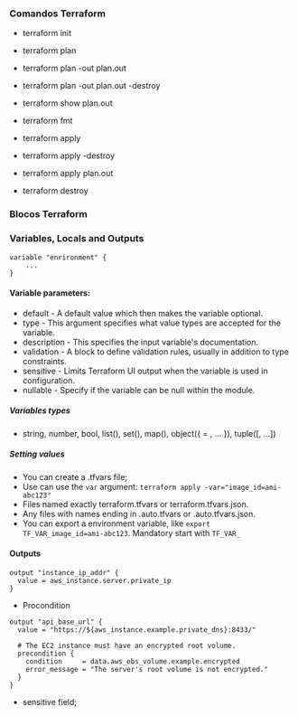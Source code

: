 ### Comandos Terraform

* terraform init

* terraform plan
* terraform plan -out plan.out
* terraform plan -out plan.out -destroy

* terraform show plan.out
* terraform fmt

* terraform apply
* terraform apply -destroy
* terraform apply plan.out

* terraform destroy

### Blocos Terraform


### Variables, Locals and Outputs

```
variable "enrironment" {
    ...
}
```

#### Variable parameters: 

- default - A default value which then makes the variable optional.
- type - This argument specifies what value types are accepted for the variable.
- description - This specifies the input variable's documentation.
- validation - A block to define validation rules, usually in addition to type constraints.
- sensitive - Limits Terraform UI output when the variable is used in configuration.
- nullable - Specify if the variable can be null within the module.

##### Variables types

- string, number, bool, list(<TYPE>), set(<TYPE>), map(<TYPE>), object({<ATTR NAME> = <TYPE>, ... }), tuple([<TYPE>, ...])

##### Setting values

- You can create a .tfvars file;
- Use can use the `var` argument: `terraform apply -var="image_id=ami-abc123"`
- Files named exactly terraform.tfvars or terraform.tfvars.json.
- Any files with names ending in .auto.tfvars or .auto.tfvars.json.
- You can export a environment variable, like `export TF_VAR_image_id=ami-abc123`. Mandatory start with `TF_VAR_`



#### Outputs 

```
output "instance_ip_addr" {
  value = aws_instance.server.private_ip
}
```

* Procondition

```
output "api_base_url" {
  value = "https://${aws_instance.example.private_dns}:8433/"

  # The EC2 instance must have an encrypted root volume.
  precondition {
    condition     = data.aws_ebs_volume.example.encrypted
    error_message = "The server's root volume is not encrypted."
  }
}
```

* sensitive field;